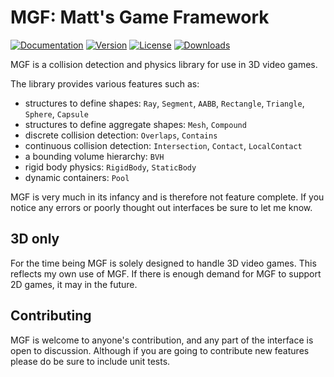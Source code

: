 # MGF: Matt's Game Framework

[![Documentation](https://docs.rs/mgf/badge.svg)](https://docs.rs/mgf)
[![Version](https://img.shields.io/crates/v/mgf.svg)](https://crates.io/crates/mgf)
[![License](https://img.shields.io/crates/l/mgf.svg)](https://github.com/DataAnalysisCosby/mgf/blob/master/LICENSE)
[![Downloads](https://img.shields.io/crates/d/mgf.svg)](https://crates.io/crates/mgf)

MGF is a collision detection and physics library for use in 3D video games.

The library provides various features such as:

- structures to define shapes: `Ray`, `Segment`, `AABB`, `Rectangle`, `Triangle`, `Sphere`, `Capsule`
- structures to define aggregate shapes: `Mesh`, `Compound`
- discrete collision detection: `Overlaps`, `Contains`
- continuous collision detection: `Intersection`, `Contact`, `LocalContact`
- a bounding volume hierarchy: `BVH`
- rigid body physics: `RigidBody`, `StaticBody`
- dynamic containers: `Pool`

MGF is very much in its infancy and is therefore not feature complete. If you
notice any errors or poorly thought out interfaces be sure to let me know.

## 3D only

For the time being MGF is solely designed to handle 3D video games. This 
reflects my own use of MGF. If there is enough demand for MGF to support 2D
games, it may in the future.

## Contributing

MGF is welcome to anyone's contribution, and any part of the interface is open to 
discussion. Although if you are going to contribute new features please do 
be sure to include unit tests. 
